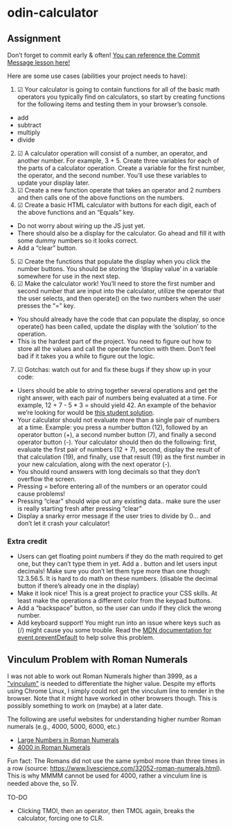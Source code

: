 # odin-calculator

## Assignment
Don’t forget to commit early & often! [You can reference the Commit Message lesson here!](https://www.theodinproject.com/lessons/foundations-commit-messages)

Here are some use cases (abilities your project needs to have):

1. ☑ Your calculator is going to contain functions for all of the basic math operators you typically find on calculators, so start by creating functions for the following items and testing them in your browser’s console.
- add
- subtract
- multiply
- divide
2. ☑ A calculator operation will consist of a number, an operator, and another number. For example, 3 + 5. Create three variables for each of the parts of a calculator operation. Create a variable for the first number, the operator, and the second number. You’ll use these variables to update your display later.
3. ☑ Create a new function operate that takes an operator and 2 numbers and then calls one of the above functions on the numbers.
4. ☑ Create a basic HTML calculator with buttons for each digit, each of the above functions and an “Equals” key.
- Do not worry about wiring up the JS just yet.
- There should also be a display for the calculator. Go ahead and fill it with some dummy numbers so it looks correct.
- Add a “clear” button.
5. ☑ Create the functions that populate the display when you click the number buttons. You should be storing the ‘display value’ in a variable somewhere for use in the next step.
6. ☑ Make the calculator work! You’ll need to store the first number and second number that are input into the calculator, utilize the operator that the user selects, and then operate() on the two numbers when the user presses the “=” key.
- You should already have the code that can populate the display, so once operate() has been called, update the display with the ‘solution’ to the operation.
- This is the hardest part of the project. You need to figure out how to store all the values and call the operate function with them. Don’t feel bad if it takes you a while to figure out the logic.
7. ☑ Gotchas: watch out for and fix these bugs if they show up in your code:
- Users should be able to string together several operations and get the right answer, with each pair of numbers being evaluated at a time. For example, 12 + 7 - 5 * 3 = should yield 42. An example of the behavior we’re looking for would be [this student solution](https://mrbuddh4.github.io/calculator/).
- Your calculator should not evaluate more than a single pair of numbers at a time. Example: you press a number button (12), followed by an operator button (+), a second number button (7), and finally a second operator button (-). Your calculator should then do the following: first, evaluate the first pair of numbers (12 + 7), second, display the result of that calculation (19), and finally, use that result (19) as the first number in your new calculation, along with the next operator (-).
- You should round answers with long decimals so that they don’t overflow the screen.
- Pressing = before entering all of the numbers or an operator could cause problems!
- Pressing “clear” should wipe out any existing data.. make sure the user is really starting fresh after pressing “clear”
- Display a snarky error message if the user tries to divide by 0… and don’t let it crash your calculator!
### Extra credit
- Users can get floating point numbers if they do the math required to get one, but they can’t type them in yet. Add a . button and let users input decimals! Make sure you don’t let them type more than one though: 12.3.56.5. It is hard to do math on these numbers. (disable the decimal button if there’s already one in the display)
- Make it look nice! This is a great project to practice your CSS skills. At least make the operations a different color from the keypad buttons.
- Add a “backspace” button, so the user can undo if they click the wrong number.
- Add keyboard support! You might run into an issue where keys such as (/) might cause you some trouble. Read the [MDN documentation for event.preventDefault](https://developer.mozilla.org/en-US/docs/Web/API/Event/preventDefault) to help solve this problem.

## Vinculum Problem with Roman Numerals
I was not able to work out Roman Numerals higher than 3999, as a ["vinculum"](https://en.wikipedia.org/wiki/Vinculum_(symbol)) is needed to differentiate the higher value. Despite my efforts using Chrome Linux, I simply could not get the vinculum line to render in the browser. Note that it might have worked in other browsers though. This is possibly something to work on (maybe) at a later date. 

The following are useful websites for understanding higher number Roman numerals (e.g., 4000, 5000, 6000, etc.)

- [Large Numbers in Roman Numerals](https://romannumerals.guide/how-roman-numerals-work#large-numbers)
- [4000 in Roman Numerals](http://www.romannumerals.co/number-converter/4000-in-roman-numerals/)

Fun fact: The Romans did not use the same symbol more than three times in a row (source: https://www.livescience.com/32052-roman-numerals.html). This is why MMMM cannot be used for 4000, rather a vinculum line is needed above the, so I̅V̅.

TO-DO
- Clicking TMOl, then an operator, then TMOL again, breaks the calculator, forcing one to CLR.